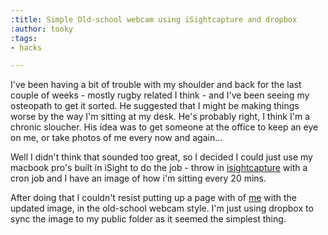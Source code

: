 ```yaml
---
:title: Simple Old-school webcam using iSightcapture and dropbox
:author: tooky
:tags:
- hacks

---
```

I've been having a bit of trouble with my shoulder and back for the last couple of weeks - mostly rugby related I think - and I've been seeing my osteopath to get it sorted. He suggested that I might be making things worse by the way I'm sitting at my desk. He's probably right, I think I'm a chronic sloucher. His idea was to get someone at the office to keep an eye on me, or take photos of me every now and again...

Well I didn't think that sounded too great, so I decided I could just use my macbook pro's built in iSight to do the job - throw in [isightcapture](http://www.intergalactic.de/pages/iSight.html) with a cron job and I have an image of how i'm sitting every 20 mins.

After doing that I couldn't resist putting up a page with of [me](/me.html) with the updated image, in the old-school webcam style. I'm just using dropbox to sync the image to my public folder as it seemed the simplest thing.
